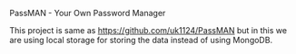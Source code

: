 PassMAN - Your Own Password Manager

This project is same as https://github.com/uk1124/PassMAN but in this we are using local storage for storing the data instead of using MongoDB.
